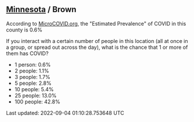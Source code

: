 
## [Minnesota](/united-states/minnesota) / Brown

According to [MicroCOVID.org](http://microcovid.org),
the "Estimated Prevalence" of COVID in this county is 0.6%

If you interact with a certain number of people in this location
(all at once in a group, or spread out across the day), what is the chance that
1 or more of them has COVID?

- 1 person: 0.6%
- 2 people: 1.1%
- 3 people: 1.7%
- 5 people: 2.8%
- 10 people: 5.4%
- 25 people: 13.0%
- 100 people: 42.8%

Last updated: 2022-09-04 01:10:28.753648 UTC
